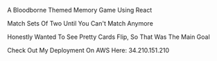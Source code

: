 A Bloodborne Themed Memory Game Using React 

Match Sets Of Two Until You Can't Match Anymore 

Honestly Wanted To See Pretty Cards Flip, So That Was The Main Goal

Check Out My Deployment On AWS Here: 34.210.151.210
